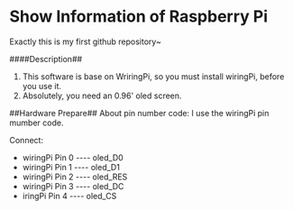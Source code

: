 # Show Information of Raspberry Pi #
Exactly this is my first github repository~

####Description##
1. This software is base on WriringPi, so you must install wiringPi, before you use it.
2. Absolutely, you need an 0.96' oled screen.

##Hardware Prepare##
About pin number code: I use the wiringPi pin mumber code. 

Connect:

* wiringPi Pin 0  ----  oled_D0 
* wiringPi Pin 1  ----  oled_D1 
* wiringPi Pin 2  ----  oled_RES 
* wiringPi Pin 3  ----  oled_DC 
* iringPi Pin 4  ----  oled_CS





